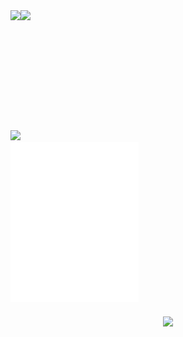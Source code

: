 <div style="display: flex; flex-wrap: wrap; justify-content: space-between;">
  <!-- Primera Columna -->
  <div style="flex: 1; min-width: 300px; margin-right: 10px;">
    <a href="#">
      <img height="183" align="left" src="https://my-stats-43gk.vercel.app/api?username=alx-mp&show_icons=true&hide=contribs,issues&show=discussions_answered&rank_icon=github&include_all_commits=true&card_width=495&line_height=28&text_color=dcdada&bg_color=222428&icon_color=00dc4d&title_color=00dc4d&border_color=222428&locale=es&ring_color=00dc4d&border_radius=4.5" />
      <img height="192" align="left" src="https://github-readme-streak-stats-git-main-davids-projects-ad77adcc.vercel.app?user=alx-mp&theme=soft-green&hide_border=true&border_radius=5.3&locale=es&date_format=M%20j%5B%2C%20Y%5D" />
    </a>
  </div>

  <!-- Segunda Columna -->
  <div style="flex: 1; min-width: 300px;">
    <div align="left">
      <a href="https://skillicons.dev">
        <img src="https://skillicons.dev/icons?i=angular,tailwind,nestjs" />
      </a>
      <br />
      <img width="205" src="duki.svg" />
    </div>
  </div>
</div>

<!-- Contador de Visitas centrado debajo de las columnas -->
<div style="text-align: center; margin-top: 20px;">
  <img width="205" src="https://komarev.com/ghpvc/?username=alx-mp&label=VISITAS%20AL%20PERFIL&locale=es&style=for-the-badge&color=00b440&background=222428" />
</div>
